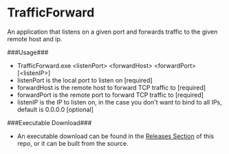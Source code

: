 # TrafficForward
An application that listens on a given port and forwards traffic to the given remote host and ip.

###Usage###
 - TrafficForward.exe &lt;listenPort&gt; &lt;forwardHost&gt; &lt;forwardPort&gt; [&lt;listenIP&gt;]
  - listenPort is the local port to listen on [required]
  - forwardHost is the remote host to forward TCP traffic to [required]
  - forwardPort is the remote port to forward TCP traffic to [required]
  - listenIP is the IP to listen on, in the case you don't want to bind to all IPs, default is 0.0.0.0 [optional]

###Executable Download###
 - An executable download can be found in the [Releases Section](https://github.com/ash47/TrafficForward/releases) of this repo, or it can be built from the source.
